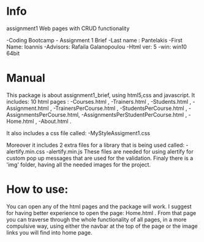 # Info
assignment1
Web pages with CRUD functionality

-Coding Bootcamp - Assignment 1 Brief 
-Last name : Pantelakis
-First Name: Ioannis
-Advisors: Rafaila Galanopoulou 
-Html ver: 5
-win: win10 64bit


# Manual
 
This package is about assignment1_brief, using html5,css and javascript.
It includes: 10 html pages :
-Courses.html ,
-Trainers.html ,
-Students.html ,
-Assignment.html ,
-TrainersPerCourse.html ,
-StudentsPerCourse.html ,
-AssignmentsPerCourse.html,
-AssignmentsPerStudentPerCourse.html ,
-Home.html ,
-About.html .

It also includes a css file called: 
-MyStyleAssigment1.css

Moreover it includes 2 extra files for a library that is being used called:
-alertify.min.css
-alertify.min.js
These files are needed for using alertify for custom pop up messages that are used for the validation.
Finaly there is a 'img' folder, having all the needed images for the project.

# How to use:

You can open any of the html pages and the package will work. 
I suggest for having better experience to open the page: Home.html .
From that page you can traverse through the whole functionality of all pages, 
in a more compulsive way, using either the navbar at the top of the page or the image links you will find into home page.
